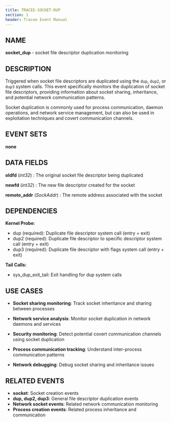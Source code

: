 ```yaml
---
title: TRACEE-SOCKET-DUP
section: 1
header: Tracee Event Manual
---
```


## NAME

**socket_dup** - socket file descriptor duplication monitoring

## DESCRIPTION

Triggered when socket file descriptors are duplicated using the `dup`, `dup2`, or `dup3` system calls. This event specifically monitors the duplication of socket file descriptors, providing information about socket sharing, inheritance, and potential network communication patterns.

Socket duplication is commonly used for process communication, daemon operations, and network service management, but can also be used in exploitation techniques and covert communication channels.

## EVENT SETS

**none**

## DATA FIELDS

**oldfd** (*int32*)
: The original socket file descriptor being duplicated

**newfd** (*int32*)
: The new file descriptor created for the socket

**remote_addr** (*SockAddr*)
: The remote address associated with the socket

## DEPENDENCIES

**Kernel Probe:**

- dup (required): Duplicate file descriptor system call (entry + exit)
- dup2 (required): Duplicate file descriptor to specific descriptor system call (entry + exit)
- dup3 (required): Duplicate file descriptor with flags system call (entry + exit)

**Tail Calls:**
- sys_dup_exit_tail: Exit handling for dup system calls

## USE CASES

- **Socket sharing monitoring**: Track socket inheritance and sharing between processes

- **Network service analysis**: Monitor socket duplication in network daemons and services

- **Security monitoring**: Detect potential covert communication channels using socket duplication

- **Process communication tracking**: Understand inter-process communication patterns

- **Network debugging**: Debug socket sharing and inheritance issues

## RELATED EVENTS

- **socket**: Socket creation events
- **dup, dup2, dup3**: General file descriptor duplication events
- **Network socket events**: Related network communication monitoring
- **Process creation events**: Related process inheritance and communication
